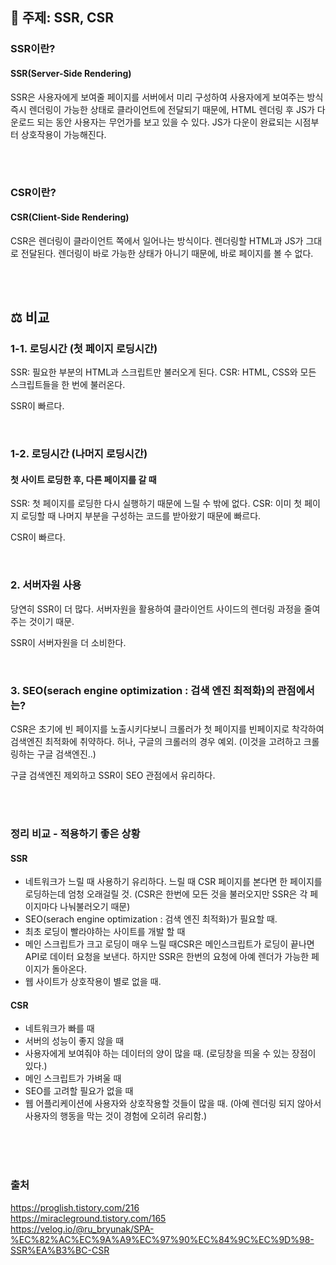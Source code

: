 ## 📌 주제: SSR, CSR

### SSR이란?
#### SSR(Server-Side Rendering)
SSR은 사용자에게 보여줄 페이지를 서버에서 미리 구성하여 사용자에게 보여주는 방식
즉시 렌더링이 가능한 상태로 클라이언트에 전달되기 때문에, HTML 렌더링 후 JS가 다운로드 되는 동안 사용자는 무언가를 보고 있을 수 있다.
JS가 다운이 완료되는 시점부터 상호작용이 가능해진다.

<br>
<br>

### CSR이란?
#### CSR(Client-Side Rendering)
CSR은 렌더링이 클라이언트 쪽에서 일어나는 방식이다.
렌더링할 HTML과 JS가 그대로 전달된다. 렌더링이 바로 가능한 상태가 아니기 때문에, 바로 페이지를 볼 수 없다.

<br>
<br>

## ⚖ 비교
### 1-1. 로딩시간 (첫 페이지 로딩시간)
SSR: 필요한 부분의 HTML과 스크립트만 불러오게 된다.
CSR: HTML, CSS와 모든 스크립트들을 한 번에 불러온다.

SSR이 빠르다.

<br>

### 1-2. 로딩시간 (나머지 로딩시간)
#### 첫 사이트 로딩한 후, 다른 페이지를 갈 때
SSR: 첫 페이지를 로딩한 다시 실행하기 때문에 느릴 수 밖에 없다.
CSR: 이미 첫 페이지 로딩할 때 나머지 부분을 구성하는 코드를 받아왔기 때문에 빠르다.

CSR이 빠르다.

<br>

### 2. 서버자원 사용
당연히 SSR이 더 많다. 서버자원을 활용하여 클라이언트 사이드의 렌더링 과정을 줄여주는 것이기 때문.


SSR이 서버자원을 더 소비한다.

<br>

### 3. SEO(serach engine optimization : 검색 엔진 최적화)의 관점에서는?
CSR은 초기에 빈 페이지를 노출시키다보니 크롤러가 첫 페이지를 빈페이지로 착각하여 검색엔진 최적화에 취약하다.
허나, 구글의 크롤러의 경우 예외. (이것을 고려하고 크롤링하는 구글 검색엔진..)

구글 검색엔진 제외하고 SSR이 SEO 관점에서 유리하다.

<br>
<br>

### 정리 비교 - 적용하기 좋은 상황
#### SSR
- 네트워크가 느릴 때 사용하기 유리하다. 느릴 때 CSR 페이지를 본다면 한 페이지를 로딩하는데 엄청 오래걸릴 것.
(CSR은 한번에 모든 것을 불러오지만 SSR은 각 페이지마다 나눠불러오기 때문)
- SEO(serach engine optimization : 검색 엔진 최적화)가 필요할 때.
- 최초 로딩이 빨라야하는 사이트를 개발 할 때
- 메인 스크립트가 크고 로딩이 매우 느릴 때CSR은 메인스크립트가 로딩이 끝나면 API로 데이터 요청을 보낸다. 하지만 SSR은 한번의 요청에 아예 렌더가 가능한 페이지가 돌아온다.
- 웹 사이트가 상호작용이 별로 없을 때.

#### CSR
- 네트워크가 빠를 때
- 서버의 성능이 좋지 않을 때
- 사용자에게 보여줘야 하는 데이터의 양이 많을 때.
(로딩창을 띄울 수 있는 장점이 있다.)
- 메인 스크립트가 가벼울 때
- SEO를 고려할 필요가 없을 때
- 웹 어플리케이션에 사용자와 상호작용할 것들이 많을 때. (아예 렌더링 되지 않아서 사용자의 행동을 막는 것이 경험에 오히려 유리함.)

<br>
<br>
<br>

### 출처
https://proglish.tistory.com/216  
https://miracleground.tistory.com/165  
https://velog.io/@ru_bryunak/SPA-%EC%82%AC%EC%9A%A9%EC%97%90%EC%84%9C%EC%9D%98-SSR%EA%B3%BC-CSR  
